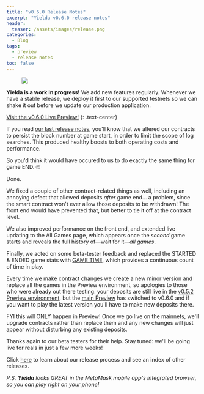 ```yaml
---
title: "v0.6.0 Release Notes"
excerpt: "Yielda v0.6.0 release notes"
header:
  teaser: /assets/images/release.png
categories:
  - Blog
tags:
  - preview
  - release notes
toc: false
---
```


<figure class="align-left" style="margin-top: 10px; margin-bottom: 10px; width: 150px;">
    <img src="{{ site.url }}{{ site.baseurl }}/assets/images/release.png">
</figure>

**Yielda is a work in progress!** We add new features regularly. Whenever we have a stable release, we deploy it first to our supported testnets so we can shake it out before we update our production application.

<a class="btn btn--primary btn--large" href="https://app-git-preview-0-6-0-ponzifarm.vercel.app/" target="blank">Visit the v0.6.0 Live Preview!</a>
{:  .text-center}

If you read [our last release notes](/blog/release-0-5-2), you'll know that we altered our contracts to persist the block number at game start, in order to limit the scope of log searches. This produced healthy boosts to both operating costs and performance.

So you'd think it would have occured to us to do exactly the same thing for game END. 🙄

Done.

We fixed a couple of other contract-related things as well, including an annoying defect that allowed deposits _after_ game end... a problem, since the smart contract won't ever allow those deposits to be withdrawn! The front end would have prevented that, but better to tie it off at the contract level.

We also improved performance on the front end, and extended live updating to the All Games page, which appears once the _second_ game starts and reveals the full history of—wait for it—_all games_.

Finally, we acted on some beta-tester feedback and replaced the STARTED & ENDED game stats with [GAME TIME](/blog/game-summary#game-time), which provides a continuous count of time in play.

Every time we make contract changes we create a new minor version and replace all the games in the Preview environment, so apologies to those who were already out there testing: your deposits are still live in the [v0.5.2 Preview environment](https://app-git-preview-0-5-2-ponzifarm.vercel.app/), but the [main Preview](https://preview.yielda.io) has switched to v0.6.0 and if you want to play the latest version you'll have to make new deposits there.

FYI this will ONLY happen in Preview! Once we go live on the mainnets, we'll upgrade contracts rather than replace them and any new changes will just appear without disturbing any existing deposits.

Thanks again to our beta testers for their help. Stay tuned: we'll be going live for reals in just a few more weeks!

Click [here](/blog/releases) to learn about our release process and see an index of other releases.

_P.S. **Yielda** looks GREAT in the MetaMask mobile app's integrated browser, so you can play right on your phone!_